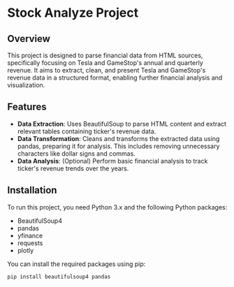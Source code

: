 # Stock Analyze Project

## Overview

This project is designed to parse financial data from HTML sources, specifically focusing on Tesla and GameStop's annual and quarterly revenue. It aims to extract, clean, and present Tesla and GameStop's revenue data in a structured format, enabling further financial analysis and visualization.

## Features

- **Data Extraction**: Uses BeautifulSoup to parse HTML content and extract relevant tables containing ticker's revenue data.
- **Data Transformation**: Cleans and transforms the extracted data using pandas, preparing it for analysis. This includes removing unnecessary characters like dollar signs and commas.
- **Data Analysis**: (Optional) Perform basic financial analysis to track ticker's revenue trends over the years.

## Installation

To run this project, you need Python 3.x and the following Python packages:
- BeautifulSoup4
- pandas
- yfinance
- requests
- plotly

You can install the required packages using pip:

```bash
pip install beautifulsoup4 pandas
```
